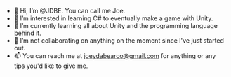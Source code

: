 - 👋 Hi, I’m @JDBE. You can call me Joe. 
- 👀 I’m interested in learning C# to eventually make a game with Unity.
- 🌱 I’m currently learning all about Unity and the programming language behind it. 
- 💞️ I’m not collaborating on anything on the moment since I've just started out. 
- 📫 You can reach me at joeydabearco@gmail.com for anything or any tips you'd like to give me. 


